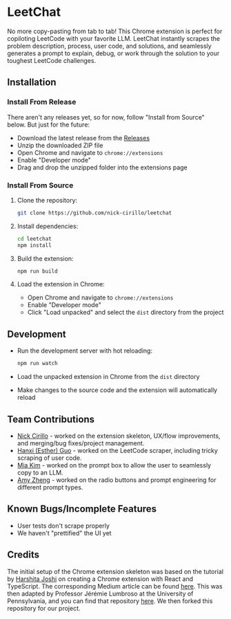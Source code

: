 # LeetChat

No more copy-pasting from tab to tab! This Chrome extension is perfect for copiloting LeetCode with your favorite LLM. LeetChat instantly scrapes the problem description, process, user code, and solutions, and seamlessly generates a prompt to explain, debug, or work through the solution to your toughest LeetCode challenges.

## Installation

### Install From Release

There aren't any releases yet, so for now, follow "Install from Source" below. But just for the future:

- Download the latest release from the [Releases](https://github.com/jlumbroso/chrome-extension-text-collector/releases)
- Unzip the downloaded ZIP file
- Open Chrome and navigate to `chrome://extensions`
- Enable "Developer mode"
- Drag and drop the unzipped folder into the extensions page

### Install From Source

1. Clone the repository:

   ```bash
   git clone https://github.com/nick-cirillo/leetchat
   ```

2. Install dependencies:

   ```bash
   cd leetchat
   npm install
   ```

3. Build the extension:

   ```bash
   npm run build
   ```

4. Load the extension in Chrome:

   - Open Chrome and navigate to `chrome://extensions`
   - Enable "Developer mode"
   - Click "Load unpacked" and select the `dist` directory from the project

## Development

- Run the development server with hot reloading:

  ```bash
  npm run watch
  ```

- Load the unpacked extension in Chrome from the `dist` directory
- Make changes to the source code and the extension will automatically reload

## Team Contributions

- [Nick Cirillo](https://github.com/nick-cirillo/) - worked on the extension skeleton, UX/flow improvements, and merging/bug fixes/project management.
- [Hanxi (Esther) Guo](https://github.com/hanxi-guo) - worked on the LeetCode scraper, including tricky scraping of user code.
- [Mia Kim](https://github.com/miaqkim) - worked on the prompt box to allow the user to seamlessly copy to an LLM.
- [Amy Zheng](https://github.com/amytangzheng) - worked on the radio buttons and prompt engineering for different prompt types.

## Known Bugs/Incomplete Features

- User tests don't scrape properly
- We haven't "prettified" the UI yet

## Credits

The initial setup of the Chrome extension skeleton was based on the tutorial by [Harshita Joshi](https://github.com/Harshita-mindfire) on creating a Chrome extension with React and TypeScript. The corresponding Medium article can be found [here](https://medium.com/@tharshita13/creating-a-chrome-extension-with-react-a-step-by-step-guide-47fe9bab24a1). This was then adapted by Professor Jérémie Lumbroso at the University of Pennsylvania, and you can find that repository [here](https://github.com/jlumbroso). We then forked this repository for our project.
